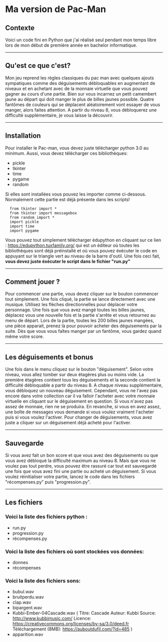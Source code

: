 # Ma version de Pac-Man 

## Contexte

Voici un code fini en Python que j'ai réalisé seul pendant mon temps libre lors de mon début de première année en bachelor informatique.

----------------------------------------------------------------------------------------------------------------------------------------
## Qu'est ce que c'est? 

Mon jeu reprend les règles classiques du pac man avec quelques ajouts sympatiques comme des déguisements débloquables en augmentant de niveaux et en achetant avec de la monnaie virtuelle que vous pouvez gagner au cours d'une partie. Bien sur vous incarnez un petit camembert jaune au départ qui doit manger le plus de billes jaunes possible. Quatre fantômes de couleurs  qui se déplacent aléatoirement vont essayer de vous manger, alors faites attention. A partir du niveau 8, vous débloquerez une difficulté supplémentaire, je vous laisse la découvrir.

----------------------------------------------------------------------------------------------------------------------------------------
## Installation 

Pour installer le Pac-man, vous devez juste télécharger python 3.0 au minimum. Aussi, vous devez télécharger ces bibliothèques: 

* pickle 
* tkinter 
* time 
* pygame 
* random

Si elles sont installées vous pouvez les importer comme ci-dessous. Normalement cette partie est déjà présente dans les scripts!

```
  from tkinter import *
  from tkinter import messagebox
  from random import *
  import pickle
  import time
  import pygame
```

Vous pouvez tout simplement télécharger édupython en cliquant sur ce lien : https://edupython.tuxfamily.org/ qui est un éditeur où toutes les bibliothèques sont déjà préinstallé et où vous pouvez éxécuter le code en appuyant sur le triangle vert au niveau de la barre d'outil. Une fois ceci fait, **vous devez juste éxécuter le script dans le fichier "run.py"**

----------------------------------------------------------------------------------------------------------------------------------------
## Comment jouer ?

Pour commencer une partie, vous devez cliquer sur le bouton commencer tout simplement. Une fois cliqué, la partie se lance directement avec une musique. Utilisez les flèches directionnelles pour déplacer votre personnage. Une fois que vous avez mangé toutes les billes jaunes, déplacez vous une nouvelle fois et la partie s'arrête et vous retournez au menu de départ. Lors de la partie, toutes les 200 billes jaunes mangées, une pièce apparait, prenez là pour pouvoir acheter des déguisements par la suite. Dès que vous vous faîtes manger par un fantôme, vous gardez quand même votre score.

----------------------------------------------------------------------------------------------------------------------------------------
## Les déguisements et bonus

Une fois dans le menu cliquez sur le bouton "déguisement". Selon votre niveau, vous allez tomber sur deux étagères plus ou moins vide. La première étagères contient tous les déguisements et la seconde contient la difficulté débloquable a partir du niveau 8. A chaque niveau supplémentaire, vous débloquez un nouveau déguisement. Cependant, vous ne l'avez pas encore dans votre collection car il va falloir l'acheter avec votre monnaie virtuelle en cliquant sur le déguisement en question. Si vous n'avez pas assez de monnaie, rien ne se produira. En revanche, si vous en avez assez, une boîte de messages vous demande si vous voulez vraiment l'acheter puis si vous voulez l'activer. Pour changer de déguisements, vous avez juste a cliquer sur un déguisement déjà acheté pour l'activer.

----------------------------------------------------------------------------------------------------------------------------------------
## Sauvegarde

Si vous avez fait un bon score et que vous avez des déguisements ou que vous avez débloqué la difficulté maximum au niveau 8. Mais que vous ne voulez pas tout perdre, vous pouvez être rassuré car tout est sauvegardé une fois que vous avez fini une partie ou acheté un déguisement. Si vous voulez réinitialiser votre partie, lancez le code dans les fichiers "récompenses.py" puis "progression.py". 

----------------------------------------------------------------------------------------------------------------------------------------
## Les fichiers

### Voici la liste des fichiers python :

* run.py
* progression.py
* récompenses.py

### Voici la liste des fichiers où sont stockées vos données:

* donnes
* récompenses

### Voici la liste des fichiers sons: 

* bubul.wav
* bruitperdu.wav
* clap.wav
* bipargent.wav
* Kubbi-Ember-04Cascade.wav ( Titre:  Cascade Auteur: Kubbi Source: http://www.kubbimusic.com/ Licence: https://creativecommons.org/licenses/by-sa/3.0/deed.fr  Téléchargement (8MB): https://auboutdufil.com/?id=485 )
* apparition.wav
